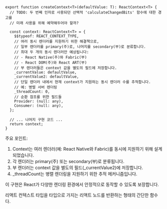 ```tsx
export function createContext<T>(defaultValue: T): ReactContext<T> {
  // TODO: 두 번째 인자로 사용되던 선택적 'calculateChangedBits' 함수에 대한 경고를 
  // 미래 사용을 위해 예약해두어야 할까?

  const context: ReactContext<T> = {
    $$typeof: REACT_CONTEXT_TYPE,
    // 여러 동시 렌더러를 지원하기 위한 해결책으로,
    // 일부 렌더러를 primary(주)로, 나머지를 secondary(부)로 분류합니다.
    // 최대 두 개의 동시 렌더러만 예상됩니다:
    // - React Native(주)와 Fabric(부)
    // - React DOM(주)와 React ART(부)
    // 부 렌더러들은 context 값을 별도의 필드에 저장합니다.
    _currentValue: defaultValue,
    _currentValue2: defaultValue,
    // 단일 렌더러 내에서 현재 context가 지원하는 동시 렌더러 수를 추적합니다.
    // 예: 병렬 서버 렌더링
    _threadCount: 0,
    // 순환 참조를 위한 필드들
    Provider: (null: any),
    Consumer: (null: any),
  };

  // ... 나머지 구현 코드 ...
  return context;
}
```

주요 포인트:
1. Context는 여러 렌더러(예: React Native와 Fabric)를 동시에 지원하기 위해 설계되었습니다.
2. 각 렌더러는 primary(주) 또는 secondary(부)로 분류됩니다.
3. 부 렌더러는 context 값을 별도의 필드(_currentValue2)에 저장합니다.
4. _threadCount는 병렬 렌더링을 지원하기 위한 추적 메커니즘입니다.

이 구현은 React가 다양한 렌더링 환경에서 안정적으로 동작할 수 있도록 보장합니다.


리액트 컨텍스트 타입을 타입으로 가지는 리액트 노드를 반환하는 형태의 간단한 함수다. 